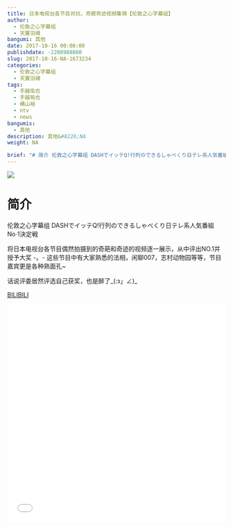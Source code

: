 ```yaml
---
title: 日本电视台各节目对抗，奇葩奇迹视频集锦【伦敦之心字幕组】
author: 
  - 伦敦之心字幕组
  - 天翼羽魂
bangumi: 其他
date: 2017-10-16 00:00:00
publishdate: -2208988800
slug: 2017-10-16-NA-1673234
categories: 
  - 伦敦之心字幕组
  - 天翼羽魂
tags: 
  - 手越佑也
  - 手越祐也
  - 横山裕
  - ntv
  - news
bangumis: 
  - 其他
description: 其他&#8226;NA
weight: NA

brief: "# 简介 伦敦之心字幕组 DASHでイッテQ!行列のできるしゃべくり日テレ系人気番組No·1決定戦 将日本电视台各节目偶然拍摄到的奇葩和奇迹的视频逐一展示，从中评出NO.1并授予大奖 -。- 这些节目中有大家熟悉的法相，闲聊007，志村动物园等等，节目嘉宾更是各种熟面孔~ 话说评委居然评选自己获奖，也是醉了_(:з」∠)_"
---
```


![](https://i.imgur.com/GxnuKHN.jpg)

# 简介  
伦敦之心字幕组 DASHでイッテQ!行列のできるしゃべくり日テレ系人気番組No·1決定戦


将日本电视台各节目偶然拍摄到的奇葩和奇迹的视频逐一展示，从中评出NO.1并授予大奖 -。- 这些节目中有大家熟悉的法相，闲聊007，志村动物园等等，节目嘉宾更是各种熟面孔~


话说评委居然评选自己获奖，也是醉了_(:з」∠)_

  [BILIBILI](https://www.bilibili.com/video/av1673234/)


<div class="vcontainer">  <iframe class='video' src="//www.bilibili.com/blackboard/player.html?aid=1673234" width="100%" height="500" frameborder="0" allowfullscreen="allowfullscreen"></iframe></div>
